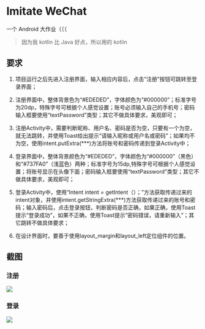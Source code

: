 # Imitate WeChat

一个 Android 大作业（（（

> 因为我 kotlin 比 Java 好点，所以用的 kotlin

## 要求

1. 项目运行之后先进入注册界面，输入相应内容后，点击“注册”按钮可跳转至登录界面；

2. 注册界面中，整体背景色为“#EDEDED”，字体颜色为“#000000”；标准字号为20dp，特殊字号可根据个人感觉设置；账号必须输入自己的手机号；密码输入框要使用“textPassword”类型；其它不做具体要求，美观即可；

3. 注册Activity中，需要判断昵称、用户名、密码是否为空，只要有一个为空，就无法跳转，并使用Toast给出提示“请输入昵称或用户名或密码”；如果均不为空，使用intent.putExtra(***)方法将账号和密码传递到登录Activity中；

4. 登录界面中，整体背景颜色为“#EDEDED”，字体颜色为“#000000”（黑色）和“#737FA0”（浅蓝色）两种；标准字号为15dp,特殊字号可根据个人感觉设置；将账号显示在头像下面；密码输入框要使用“textPassword”类型；其它不做具体要求，美观即可；

5. 登录Activity中，使用“Intent intent = getIntent（）；”方法获取传递过来的intent对象，并使用intent.getStringExtra(***)方法获取传递过来的账号和密码；输入密码后，点击登录按钮，判断密码是否正确，如果正确，使用Toast提示“登录成功”，如果不正确，使用Toast提示“密码错误，请重新输入”；其它跳转不做具体要求；

6. 在设计界面时，要善于使用layout_margin和layout_left定位组件的位置。

## 截图

### 注册

![](docs/register.png)

### 登录

![](docs/login.png)